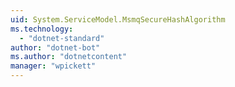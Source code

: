 ```yaml
---
uid: System.ServiceModel.MsmqSecureHashAlgorithm
ms.technology: 
  - "dotnet-standard"
author: "dotnet-bot"
ms.author: "dotnetcontent"
manager: "wpickett"
---
```

